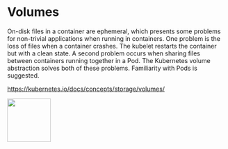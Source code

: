 # Volumes
On-disk files in a container are ephemeral, which presents some problems for non-trivial applications when running in containers. One problem is the loss of files when a container crashes. The kubelet restarts the container but with a clean state. A second problem occurs when sharing files between containers running together in a Pod. The Kubernetes volume abstraction solves both of these problems. Familiarity with Pods is suggested.

https://kubernetes.io/docs/concepts/storage/volumes/

<image src ="https://github.com/kubernetes/community/blob/master/icons/png/resources/labeled/vol-256.png?raw=true" width="100">